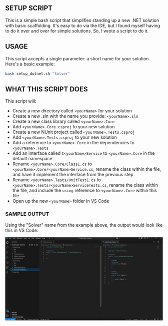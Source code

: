 ## SETUP SCRIPT

This is a simple bash script that simplifies standing up a new .NET solution with basic scaffolding. It's easy to do via the IDE, but I found myself having to do it over and over for simple solutions. So, I wrote a script to do it.

## USAGE

This script accepts a single parameter: a short name for your solution. Here's a basic example:

```bash
bash setup_dotnet.sh "Solver"
```

## WHAT THIS SCRIPT DOES

This script will:
- Create a new directory called `<yourName>` for your solution
- Create a new .sln with the name you provide: `<yourName>.sln`
- Create a new class library called `<yourName>.Core`
- Add `<yourName>.Core.csproj` to your new solution
- Create a new NUnit project called `<yourName>.Tests.csproj`
- Add `<yourName>.Tests.csproj` to your new solution
- Add a reference to `<yourName>.Core` in the dependencies to `<yourName>.Tests`
- Add an interface called `I<yourName>Service` to `<yourName>.Core` in the default namespace
- Rename `<yourName>.Core/Class1.cs` to `<yourName>.Core/<yourName>Service.cs`, rename the class within the file, and have it implement the interface from the previous step
- Rename `<yourName>.Tests/UnitTest1.cs` to `<yourName>.Tests/<yourName>ServiceTests.cs`, rename the class within the file, and include the `using` reference to `<yourName>.Core` within this file
- Open up the new `<yourName>` folder in VS Code

### SAMPLE OUTPUT

Using the "Solver" name from the example above, the output would look like this in VS Code:

![VS Code view of Solver.Core/SolverService.cs and Solver.Tests/SolverServiceTests.cs](.attachments/output.png)